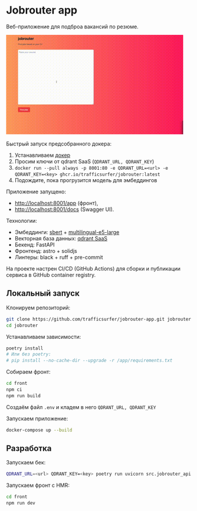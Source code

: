 # Jobrouter app

Веб-приложение для подброа вакансий по резюме.

![](./screencast.gif)

Быстрый запуск предсобранного докера:

1. Устанавливаем [докер](https://docs.docker.com/engine/install/)
2. Просим ключи от qdrant SaaS (`QDRANT_URL, QDRANT_KEY`)
3. `docker run --pull always -p 8001:80 -e QDRANT_URL=<url> -e QDRANT_KEY=<key> ghcr.io/trafficsurfer/jobrouter:latest`
4. Подождите, пока прогрузится модель для эмбеддингов

Приложение запущено:
- [http://localhost:8001/app](http://localhost:8001/app) (фронт),
- [http://localhost:8001/docs](http://localhost:8001/docs) (Swagger UI).

Технологии:

- Эмбеддинги: [sbert](https://www.sbert.net/) + [multilingual-e5-large](https://huggingface.co/intfloat/multilingual-e5-large)
- Векторная база данных: [qdrant SaaS](https://qdrant.tech/)
- Бекенд: FastAPI
- Фронтенд: astro + solidjs
- Линтеры: black + ruff + pre-commit

На проекте настрен CI/CD (GitHub Actions) для сборки и публикации сервиса в GitHub container registry.

## Локальный запуск

Клонируем репозиторий:

```sh
git clone https://github.com/trafficsurfer/jobrouter-app.git jobrouter
cd jobrouter
```

Устанавливаем зависимости:

```sh
poetry install
# Или без poetry:
# pip install --no-cache-dir --upgrade -r /app/requirements.txt
```

Собираем фронт:

```sh
cd front
npm ci
npm run build
```

Создаём файл `.env` и кладем в него `QDRANT_URL, QDRANT_KEY`

Запускаем приложение:

```sh
docker-compose up --build
```

## Разработка

Запускаем бек:

```sh
QDRANT_URL=<url> QDRANT_KEY=<key> poetry run uvicorn src.jobrouter_api.main:app --reload
```

Запускаем фронт с HMR:

```sh
cd front
npm run dev
```
